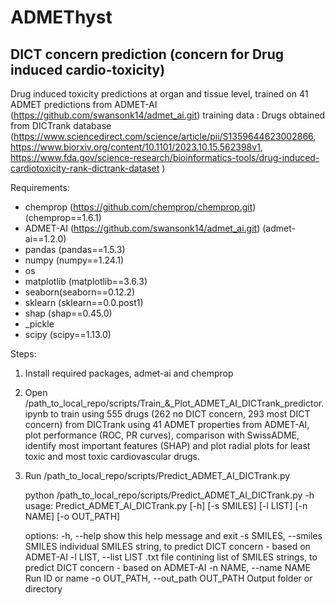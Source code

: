 # ADMEThyst
## DICT concern prediction (concern for Drug induced cardio-toxicity)
Drug induced toxicity predictions at organ and tissue level, trained on 41 ADMET predictions from ADMET-AI (https://github.com/swansonk14/admet_ai.git)
training data : Drugs obtained from DICTrank database (https://www.sciencedirect.com/science/article/pii/S1359644623002866, 
                                                       https://www.biorxiv.org/content/10.1101/2023.10.15.562398v1, 
                                                       https://www.fda.gov/science-research/bioinformatics-tools/drug-induced-cardiotoxicity-rank-dictrank-dataset
                                                      )

Requirements:

- chemprop (https://github.com/chemprop/chemprop.git) (chemprop==1.6.1)
- ADMET-AI (https://github.com/swansonk14/admet_ai.git) (admet-ai==1.2.0)
- pandas (pandas==1.5.3)
- numpy (numpy==1.24.1)
- os
- matplotlib (matplotlib==3.6.3)
- seaborn(seaborn==0.12.2)
- sklearn (sklearn==0.0.post1)
- shap (shap==0.45.0)
- _pickle
- scipy (scipy==1.13.0)

Steps:

1. Install required packages, admet-ai and chemprop
2. Open /path_to_local_repo/scripts/Train_&_Plot_ADMET_AI_DICTrank_predictor.ipynb to train using 555 drugs (262 no DICT concern, 293 most DICT concern) from DICTrank using 41 ADMET properties from ADMET-AI, plot performance (ROC, PR curves), comparison with SwissADME, identify most important features (SHAP) and plot radial plots for least toxic and most toxic cardiovascular drugs.
3. Run /path_to_local_repo/scripts/Predict_ADMET_AI_DICTrank.py

   python /path_to_local_repo/scripts/Predict_ADMET_AI_DICTrank.py -h                                                          
    usage: Predict_ADMET_AI_DICTrank.py [-h] [-s SMILES] [-l LIST] [-n NAME] [-o OUT_PATH]
    
    options:
      -h, --help            show this help message and exit
      -s SMILES, --smiles SMILES
                            individual SMILES string, to predict DICT concern - based on ADMET-AI
      -l LIST, --list LIST  .txt file contining list of SMILES strings, to predict DICT concern - based on
                            ADMET-AI
      -n NAME, --name NAME  Run ID or name
      -o OUT_PATH, --out_path OUT_PATH
                          Output folder or directory







